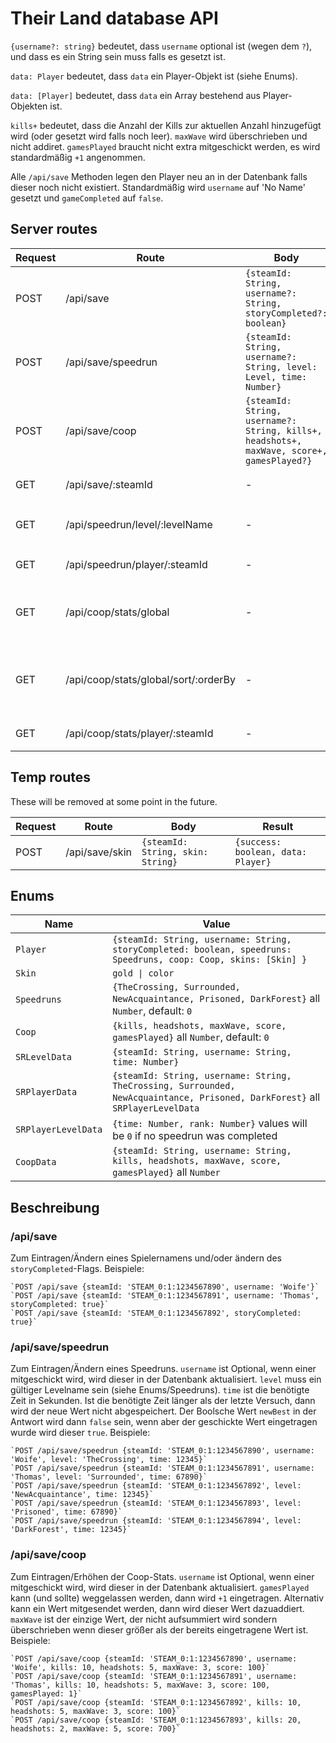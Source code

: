 # Their Land database API

`{username?: string}` bedeutet, dass `username` optional ist (wegen dem `?`), und dass es ein String sein muss falls es gesetzt ist.

`data: Player` bedeutet, dass `data` ein Player-Objekt ist (siehe Enums).

`data: [Player]` bedeutet, dass `data` ein Array bestehend aus Player-Objekten ist.

`kills+` bedeutet, dass die Anzahl der Kills zur aktuellen Anzahl hinzugefügt wird (oder gesetzt wird falls noch leer). `maxWave` wird überschrieben und nicht addiret. `gamesPlayed` braucht nicht extra mitgeschickt werden, es wird standardmäßig `+1` angenommen.

Alle `/api/save` Methoden legen den Player neu an in der Datenbank falls dieser noch nicht existiert. Standardmäßig wird `username` auf 'No Name' gesetzt und `gameCompleted` auf `false`.

## Server routes

| Request | Route                                | Body                                                                                      | Result                                                                   |
| ------- | ------------------------------------ | ----------------------------------------------------------------------------------------- | ------------------------------------------------------------------------ |
| POST    | /api/save                            | `{steamId: String, username?: String, storyCompleted?: boolean}`                          | `{success: boolean, data: Player}`                                       |
| POST    | /api/save/speedrun                   | `{steamId: String, username?: String, level: Level, time: Number}`                        | `{success: boolean, data: Player, newBest: boolean}`                     |
| POST    | /api/save/coop                       | `{steamId: String, username?: String, kills+, headshots+, maxWave, score+, gamesPlayed?}` | `{success: boolean, data: Player}`                                       |
| GET     | /api/save/:steamId                   | -                                                                                         | `{success: boolean, data: Player}`                                       |
| GET     | /api/speedrun/level/:levelName       | -                                                                                         | `{success: boolean, data: [SRLevelData]}` in ASC order                   |
| GET     | /api/speedrun/player/:steamId        | -                                                                                         | `{success: boolean, data: SRPlayerData}`                                 |
| GET     | /api/coop/stats/global               | -                                                                                         | `{success: boolean, data: [CoopData]}` in DESC order (on maxWave)        |
| GET     | /api/coop/stats/global/sort/:orderBy | -                                                                                         | `{success: boolean, data: [CoopData]}` in DESC order (on provided field) |
| GET     | /api/coop/stats/player/:steamId      | -                                                                                         | `{success: boolean, data: CoopData}`                                     |

## Temp routes

These will be removed at some point in the future.

| Request | Route          | Body                              | Result                             |
| ------- | -------------- | --------------------------------- | ---------------------------------- |
| POST    | /api/save/skin | `{steamId: String, skin: String}` | `{success: boolean, data: Player}` |

## Enums

| Name                | Value                                                                                                                         |
| ------------------- | ----------------------------------------------------------------------------------------------------------------------------- |
| `Player`            | `{steamId: String, username: String, storyCompleted: boolean, speedruns: Speedruns, coop: Coop, skins: [Skin] }`              |
| `Skin`              | `gold \| color`                                                                                                               |
| `Speedruns`         | `{TheCrossing, Surrounded, NewAcquaintance, Prisoned, DarkForest}` all `Number`, default: `0`                                 |
| `Coop`              | `{kills, headshots, maxWave, score, gamesPlayed}` all `Number`, default: `0`                                                  |
| `SRLevelData`       | `{steamId: String, username: String, time: Number}`                                                                           |
| `SRPlayerData`      | `{steamId: String, username: String, TheCrossing, Surrounded, NewAcquaintance, Prisoned, DarkForest}` all `SRPlayerLevelData` |
| `SRPlayerLevelData` | `{time: Number, rank: Number}` values will be `0` if no speedrun was completed                                                |
| `CoopData`          | `{steamId: String, username: String, kills, headshots, maxWave, score, gamesPlayed}` all `Number`                             |

## Beschreibung

### /api/save

Zum Eintragen/Ändern eines Spielernamens und/oder ändern des `storyCompleted`-Flags. Beispiele:

    `POST /api/save {steamId: 'STEAM_0:1:1234567890', username: 'Woife'}`
    `POST /api/save {steamId: 'STEAM_0:1:1234567891', username: 'Thomas', storyCompleted: true}`
    `POST /api/save {steamId: 'STEAM_0:1:1234567892', storyCompleted: true}`

### /api/save/speedrun

Zum Eintragen/Ändern eines Speedruns. `username` ist Optional, wenn einer mitgeschickt wird, wird dieser in der Datenbank aktualisiert. `level` muss ein gültiger Levelname sein (siehe Enums/Speedruns). `time` ist die benötigte Zeit in Sekunden. Ist die benötigte Zeit länger als der letzte Versuch, dann wird der neue Wert nicht abgespeichert. Der Boolsche Wert `newBest` in der Antwort wird dann `false` sein, wenn aber der geschickte Wert eingetragen wurde wird dieser `true`. Beispiele:

    `POST /api/save/speedrun {steamId: 'STEAM_0:1:1234567890', username: 'Woife', level: 'TheCrossing', time: 12345}`
    `POST /api/save/speedrun {steamId: 'STEAM_0:1:1234567891', username: 'Thomas', level: 'Surrounded', time: 67890}`
    `POST /api/save/speedrun {steamId: 'STEAM_0:1:1234567892', level: 'NewAcquaintance', time: 12345}`
    `POST /api/save/speedrun {steamId: 'STEAM_0:1:1234567893', level: 'Prisoned', time: 67890}`
    `POST /api/save/speedrun {steamId: 'STEAM_0:1:1234567894', level: 'DarkForest', time: 12345}`

### /api/save/coop

Zum Eintragen/Erhöhen der Coop-Stats. `username` ist Optional, wenn einer mitgeschickt wird, wird dieser in der Datenbank aktualisiert. `gamesPlayed` kann (und sollte) weggelassen werden, dann wird `+1` eingetragen. Alternativ kann ein Wert mitgesendet werden, dann wird dieser Wert dazuaddiert. `maxWave` ist der einzige Wert, der nicht aufsummiert wird sondern überschrieben wenn dieser größer als der bereits eingetragene Wert ist. Beispiele:

    `POST /api/save/coop {steamId: 'STEAM_0:1:1234567890', username: 'Woife', kills: 10, headshots: 5, maxWave: 3, score: 100}`
    `POST /api/save/coop {steamId: 'STEAM_0:1:1234567891', username: 'Thomas', kills: 10, headshots: 5, maxWave: 3, score: 100, gamesPlayed: 1}`
    `POST /api/save/coop {steamId: 'STEAM_0:1:1234567892', kills: 10, headshots: 5, maxWave: 3, score: 100}`
    `POST /api/save/coop {steamId: 'STEAM_0:1:1234567893', kills: 20, headshots: 2, maxWave: 5, score: 700}`
